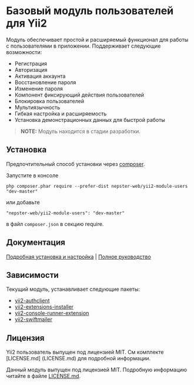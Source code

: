 # Базовый модуль пользователей для Yii2

Модуль обеспечивает простой и расширяемый функционал для работы с пользователями в приложении. 
Поддерживает следующие возможности:

* Регистрация
* Авторизация
* Активация аккаунта
* Восстановление пароля
* Изменение пароля
* Компонент фиксирующий действия пользователей
* Блокировка пользователей
* Мультиязычность
* Гибкая настройка и расширяемость
* Установка демонстрационных данных для быстрой работы


> **NOTE:** Модуль находится в стадии разработки.


## Установка

Предпочтительный способ установки через [composer](http://getcomposer.org/download/).

Запустите в консоле

```
php composer.phar require --prefer-dist nepster-web/yii2-module-users "dev-master"
```

или добавьте

```
"nepster-web/yii2-module-users": "dev-master"
```

в файл `composer.json` в секцию require.


## Документация

[Подробная установка и настройка](docs/install.md) | [Полное руководство](docs/README.md)


## Зависимости

Текущий модуль, устанавливает следующие пакеты:

 * [yii2-authclient](https://github.com/yiisoft/yii2-authclient)
 * [yii2-extensions-installer](https://github.com/nepster-web/yii2-extensions-installer)
 * [yii2-console-runner-extension](https://github.com/vova07/yii2-console-runner-extension)
 * [yii2-swiftmailer](https://github.com/yiisoft/yii2-swiftmailer)
 

## Лицензия

Yii2 пользователь выпущен под лицензией MIT. См комплекте [LICENSE.md] (LICENSE.md)
для подробной информации.

Данный модуль выпущен под лицензией MIT. Подробную информацию читайте в файле [LICENSE.md](LICENSE.md).